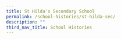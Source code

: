 ```yaml
---
title: St Hilda's Secondary School
permalink: /school-histories/st-hilda-sec/
description: ""
third_nav_title: School Histories
---
```


